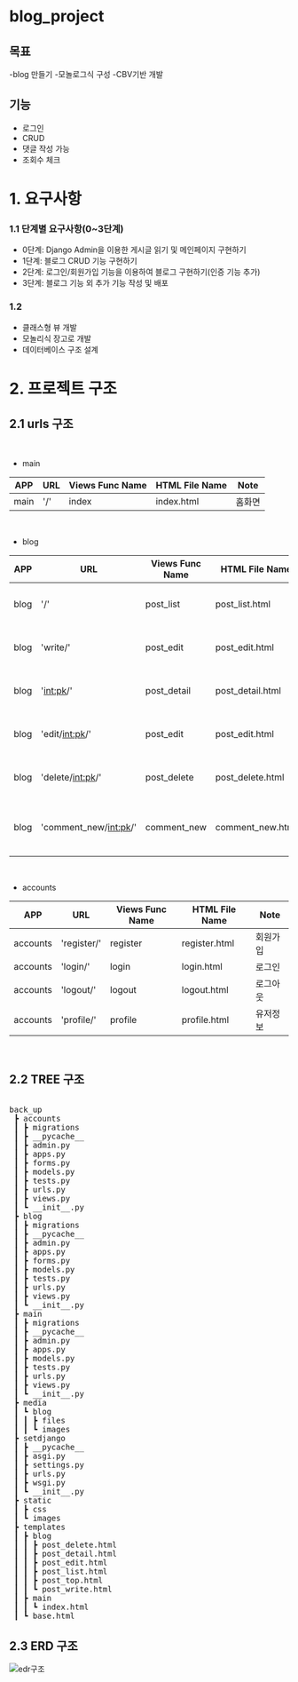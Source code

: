 # blog_project

<h2>목표</h2>
-blog 만들기
-모놀로그식 구성
-CBV기반 개발

<h2>기능</h2>
<ul>
  <li>로그인</li>
  <li>CRUD</li>
  <li>댓글 작성 가능</li>
  <li>조회수 체크</li>
</ul>

# 1. 요구사항
<h3>1.1 단계별 요구사항(0~3단계)</h3>
<ul>
  <li>0단계: Django Admin을 이용한 게시글 읽기 및 메인페이지 구현하기</li>
  <li>1단계: 블로그 CRUD 기능 구현하기</li>
  <li>2단계: 로그인/회원가입 기능을 이용하여 블로그 구현하기(인증 기능 추가)</li>
  <li>3단계: 블로그 기능 외 추가 기능 작성 및 배포</li>
</ul>

<h3>1.2</h3>
<ul>
  <li>클래스형 뷰 개발</li>
  <li>모놀리식 장고로 개발</li>
  <li>데이터베이스 구조 설계</li>
</ul>


# 2. 프로젝트 구조
<h2>2.1 urls 구조</h2>

<br>

- main

|APP|URL|Views Func Name|HTML File Name|Note|
|------|---|---|---|---|
|main|'/'|index|index.html|홈화면|
<br>

- blog

|APP|URL|Views Func Name|HTML File Name|Note|
|------|---|---|---|---|
|blog|'/'|post_list|post_list.html|게시판 목록|
|blog|'write/'|post_edit|post_edit.html|게시글 작성|
|blog|'<int:pk>/'|post_detail|post_detail.html|게시글 내용|
|blog|'edit/<int:pk>/'|post_edit|post_edit.html|게시글 수정|
|blog|'delete/<int:pk>/'|post_delete|post_delete.html|게시글 삭제|
|blog|'comment_new/<int:pk>/'|comment_new|comment_new.html|게시글 댓글 작성|
<br>

- accounts

|APP|URL|Views Func Name|HTML File Name|Note|
|------|---|---|---|---|
|accounts|'register/'|register|register.html|회원가입
|accounts|'login/'|login|login.html|로그인
|accounts|'logout/'|logout|logout.html|로그아웃
|accounts|'profile/'|profile|profile.html|유저정보

<br>

<h2>2.2 TREE 구조</h2>

<pre>
  
back_up
 ┣ accounts
 ┃ ┣ migrations
 ┃ ┣ __pycache__
 ┃ ┣ admin.py
 ┃ ┣ apps.py
 ┃ ┣ forms.py
 ┃ ┣ models.py
 ┃ ┣ tests.py
 ┃ ┣ urls.py
 ┃ ┣ views.py
 ┃ ┗ __init__.py
 ┣ blog
 ┃ ┣ migrations
 ┃ ┣ __pycache__
 ┃ ┣ admin.py
 ┃ ┣ apps.py
 ┃ ┣ forms.py
 ┃ ┣ models.py
 ┃ ┣ tests.py
 ┃ ┣ urls.py
 ┃ ┣ views.py
 ┃ ┗ __init__.py
 ┣ main
 ┃ ┣ migrations
 ┃ ┣ __pycache__
 ┃ ┣ admin.py
 ┃ ┣ apps.py
 ┃ ┣ models.py
 ┃ ┣ tests.py
 ┃ ┣ urls.py
 ┃ ┣ views.py
 ┃ ┗ __init__.py
 ┣ media
 ┃ ┗ blog
 ┃ ┃ ┣ files
 ┃ ┃ ┗ images
 ┣ setdjango
 ┃ ┣ __pycache__
 ┃ ┣ asgi.py
 ┃ ┣ settings.py
 ┃ ┣ urls.py
 ┃ ┣ wsgi.py
 ┃ ┗ __init__.py
 ┣ static
 ┃ ┣ css
 ┃ ┗ images
 ┣ templates
 ┃ ┣ blog
 ┃ ┃ ┣ post_delete.html
 ┃ ┃ ┣ post_detail.html
 ┃ ┃ ┣ post_edit.html
 ┃ ┃ ┣ post_list.html
 ┃ ┃ ┣ post_top.html
 ┃ ┃ ┗ post_write.html
 ┃ ┣ main
 ┃ ┃ ┗ index.html
 ┃ ┗ base.html
</pre>


<h2>2.3 ERD 구조</h2>

![edr구조](https://github.com/bardnia/test/assets/69304793/436f217c-91f2-4bcb-86e6-d187f94594d3)

<br>


